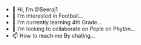 - 👋 Hi, I’m @Seeraj1
- 👀 I’m interested in Football...
- 🌱 I’m currently learning 4th Grade...
- 💞️ I’m looking to collaborate on Peple on Phyton...
- 📫 How to reach me By chating...


